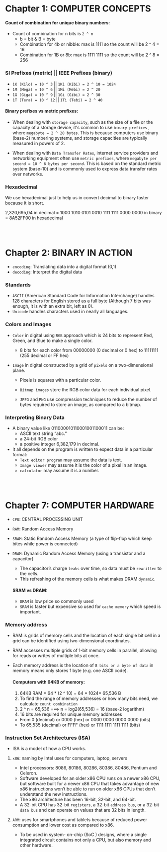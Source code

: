 # Chapter 1: COMPUTER CONCEPTS

#### Count of combination for unique binary numbers:

- Count of combination for n bits is `2 ^ n`
  - b = bit & B = byte
  - Combination for 4b or nibble: max is 1111 so the count will be 2 ^ 4 = 16
  - Combination for 1B or 8b: max is 1111 1111 so the count will be 2 ^ 8 = 256

### SI Prefixes (metric) || IEEE Prefixes (binary)

- `1K (Kilo) = 10 ^ 3` || `1Ki (Kibi) = 2 ^ 10 = 1024`
- `1M (Mega) = 10 ^ 6` || `1Mi (Mebi) = 2 ^ 20`
- `1G (Giga) = 10 ^ 9` || `1Gi (Gibi) = 2 ^ 30`
- `1T (Tera) = 10 ^ 12` || `1Ti (Tebi) = 2 ^ 40`

#### Binary prefixes vs metric prefixes:

- When dealing with `storage capacity`, such as the size of a file or the capacity of a storage device, it's common to use `binary prefixes` , where `megabyte = 2 ^ 20 bytes`.
  This is because computers use binary (base-2) numbering systems, and storage capacities are typically measured in powers of 2.

- When dealing with `Data Transfer Rates`, internet service providers and networking equipment often use `metric prefixes`, where `megabyte per second = 10 ^ 6 bytes per second`. This is based on the standard metric system (base-10) and is commonly used to express data transfer rates over networks.

### Hexadecimal

We use hexadecimal just to help us in convert decimal to binary faster because it is short.

2,320,695,04 in decimal = 1000 1010 0101 0010 1111 1111 0000 0000 in binary = 8A52FF00 in hexadecimal

<br/>
<br/>

# Chapter 2: BINARY IN ACTION

- `encoding`: Translating data into a digital format (0,1)
- `decoding`: Interpret the digital data

### Standards

- `ASCII` (American Standard Code for Information Interchange) handles 128 characters for English stored as a full byte (Although 7 bits was enough, it is with an extra bit, left as 0).
- `Unicode` handles characters used in nearly all languages.

### Colors and Images

- `Color` in digital using `RGB` approach which is 24 bits to represent Red, Green, and Blue to make a single color.

  - 8 bits for each color from 00000000 (0 decimal or 0 hex) to 11111111 (255 decimal or FF hex)

- `Image` in digital constructed by a grid of `pixels` on a two-dimensional plane.

  - Pixels is squares with a particular color.

  - `Bitmap images` store the RGB color data for each individual pixel.

  - `JPEG` and `PNG` use compression techniques to reduce the number of bytes required to store an image, as compared to a bitmap.

### Interpreting Binary Data

- A binary value like 011000010110001001100011 can be:
  - ASCII text string “abc.”
  - a 24-bit RGB color
  - a positive integer 6,382,179 in decimal.
- It all depends on the program is written to expect data in a particular format:
  - `Text editor program` may assume the data is text.
  - `Image viewer` may assume it is the color of a pixel in an image.
  - `calculator` may assume it is a number.

<br/>
<br/>

# Chapter 7: COMPUTER HARDWARE

- `CPU`: CENTRAL PROCESSING UNIT
- `RAM`: Random Access Memory
- `SRAM`: Static Random Access Memory (a type of flip-flop which keep bites while power is connected)
- `DRAM`: Dynamic Random Access Memory (using a transistor and a capacitor)

  - The capacitor’s charge `leaks` over time, so data must be `rewritten` to the cells.
  - This refreshing of the memory cells is what makes DRAM `dynamic`.

  #### SRAM vs DRAM:

  - `DRAM` is low price so commonly used
  - `SRAM` is faster but expensive so used for `cache memory` which speed is important.

### Memory address

- RAM is grids of memory cells and the location of each single bit cell in a grid can be identified using two-dimensional coordinates.
- RAM accesses multiple grids of 1-bit memory cells in parallel, allowing for reads or writes of multiple bits at once.
- Each memory address is the location of `8 bits or a byte of data` in memory means only stores 1 byte (e.g. one ASCII code).

  #### Computers with 64KB of memory:

  1. 64KB RAM = 64 \* (2 ^ 10) = 64 \* 1024= 65,536 B
  2. To find the range of memory addresses or how many bits need, we calculate `count combination`
  3. 2 ^ n = 65,536 ===> n = log2(65,536) = 16 (base-2 logarithm)
  4. 16 bits are required for unique memory addresses

  - From 0 (decimal) or 0000 (hex) or 0000 0000 0000 0000 (bits)
  - To 65,535 (decimal) or FFFF (hex) or 1111 1111 1111 1111 (bits)

### Instruction Set Architectures (ISA)

- ISA is a model of how a CPU works.

1. `x86`: naming by Intel uses for computers, laptop, servers

   - Intel processors: 8086, 80186, 80286, 80386, 80486, Pentium and Celeron.
   - Software developed for an older x86 CPU runs on a newer x86 CPU, but software built for a newer x86 CPU that takes advantage of new x86 instructions won’t be able to run on older x86 CPUs that don’t understand the new instructions.
   - The x86 architecture has been 16-bit, 32-bit, and 64-bit.
   - A 32-bit CPU has 32-bit `registers`, a 32-bit `address bus`, or a 32-bit `data bus` and can operate on values that are 32 bits in length.

2. `ARM`: uses for smartphones and tablets because of reduced power consumption and lower cost as compared to x86.

   - To be used in system- on-chip (SoC ) designs, where a single integrated circuit contains not only a CPU, but also memory and other hardware.
